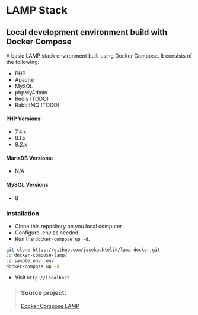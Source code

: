 # LAMP Stack
## Local development environment build with Docker Compose

A basic LAMP stack environment built using Docker Compose. It consists of the following:
- PHP
- Apache
- MySQL
- phpMyAdmin
- Redis (TODO)
- RabbitMQ (TODO)

#### PHP Versions:
- 7.4.x
- 8.1.x
- 8.2.x

#### MariaDB Versions:
- N/A

#### MySQL Versions
- 8

### Installation
- Clone this repository on you local computer
- Configure .env as needed
- Run the ```docker-compose up -d```.

```bash
git clone https://github.com/jacekachtelik/lamp-docker.git
cd docker-compose-lamp/
cp sample.env .env
docker-compose up -d
```
- Visit ```http://localhost```


> ### Source project:
> [Docker Compose LAMP](https://github.com/sprintcube/docker-compose-lamp)

